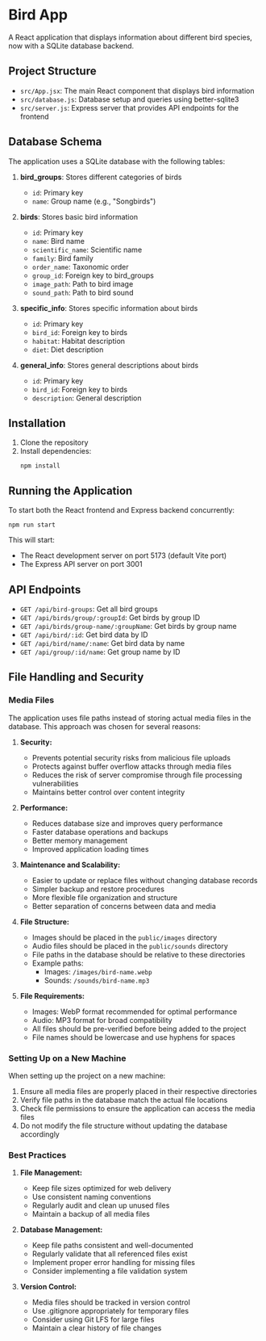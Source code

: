 # Bird App

A React application that displays information about different bird species, now with a SQLite database backend.

## Project Structure

- `src/App.jsx`: The main React component that displays bird information
- `src/database.js`: Database setup and queries using better-sqlite3
- `src/server.js`: Express server that provides API endpoints for the frontend

## Database Schema

The application uses a SQLite database with the following tables:

1. **bird_groups**: Stores different categories of birds
   - `id`: Primary key
   - `name`: Group name (e.g., "Songbirds")

2. **birds**: Stores basic bird information
   - `id`: Primary key
   - `name`: Bird name
   - `scientific_name`: Scientific name
   - `family`: Bird family
   - `order_name`: Taxonomic order
   - `group_id`: Foreign key to bird_groups
   - `image_path`: Path to bird image
   - `sound_path`: Path to bird sound

3. **specific_info**: Stores specific information about birds
   - `id`: Primary key
   - `bird_id`: Foreign key to birds
   - `habitat`: Habitat description
   - `diet`: Diet description

4. **general_info**: Stores general descriptions about birds
   - `id`: Primary key
   - `bird_id`: Foreign key to birds
   - `description`: General description

## Installation

1. Clone the repository
2. Install dependencies:
   ```
   npm install
   ```

## Running the Application

To start both the React frontend and Express backend concurrently:

```
npm run start
```

This will start:
- The React development server on port 5173 (default Vite port)
- The Express API server on port 3001

## API Endpoints

- `GET /api/bird-groups`: Get all bird groups
- `GET /api/birds/group/:groupId`: Get birds by group ID
- `GET /api/birds/group-name/:groupName`: Get birds by group name
- `GET /api/bird/:id`: Get bird data by ID
- `GET /api/bird/name/:name`: Get bird data by name
- `GET /api/group/:id/name`: Get group name by ID

## File Handling and Security

### Media Files
The application uses file paths instead of storing actual media files in the database. This approach was chosen for several reasons:

1. **Security:**
   - Prevents potential security risks from malicious file uploads
   - Protects against buffer overflow attacks through media files
   - Reduces the risk of server compromise through file processing vulnerabilities
   - Maintains better control over content integrity

2. **Performance:**
   - Reduces database size and improves query performance
   - Faster database operations and backups
   - Better memory management
   - Improved application loading times

3. **Maintenance and Scalability:**
   - Easier to update or replace files without changing database records
   - Simpler backup and restore procedures
   - More flexible file organization and structure
   - Better separation of concerns between data and media

4. **File Structure:**
   - Images should be placed in the `public/images` directory
   - Audio files should be placed in the `public/sounds` directory
   - File paths in the database should be relative to these directories
   - Example paths:
     - Images: `/images/bird-name.webp`
     - Sounds: `/sounds/bird-name.mp3`

5. **File Requirements:**
   - Images: WebP format recommended for optimal performance
   - Audio: MP3 format for broad compatibility
   - All files should be pre-verified before being added to the project
   - File names should be lowercase and use hyphens for spaces

### Setting Up on a New Machine

When setting up the project on a new machine:

1. Ensure all media files are properly placed in their respective directories
2. Verify file paths in the database match the actual file locations
3. Check file permissions to ensure the application can access the media files
4. Do not modify the file structure without updating the database accordingly

### Best Practices

1. **File Management:**
   - Keep file sizes optimized for web delivery
   - Use consistent naming conventions
   - Regularly audit and clean up unused files
   - Maintain a backup of all media files

2. **Database Management:**
   - Keep file paths consistent and well-documented
   - Regularly validate that all referenced files exist
   - Implement proper error handling for missing files
   - Consider implementing a file validation system

3. **Version Control:**
   - Media files should be tracked in version control
   - Use .gitignore appropriately for temporary files
   - Consider using Git LFS for large files
   - Maintain a clear history of file changes

